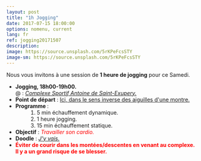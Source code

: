 ```yaml
---
layout: post
title: "1h Jogging"
date: 2017-07-15 18:00:00
options: nomenu, current
lang: fr
ref: jogging20171507
description: 
image: https://source.unsplash.com/5rKPeFcsSTY
image-sm: https://source.unsplash.com/5rKPeFcsSTY
---
```

Nous vous invitons à une session de **1 heure de jogging** pour ce Samedi.

<ul>
<li> <h4 style="display: inline;">Jogging, 18h00-19h00.</h4>
  <br>
  @ : <a href="https://goo.gl/maps/yhADMzqGQNm"><i>Complexe Sportif Antoine de Saint-Exupery.</i></a></li>
  
<li> <h4 style="display: inline;">Point de départ</h4> : <a href="https://goo.gl/maps/PHh8Sreb9U12">Ici, dans le sens inverse des aiguilles d'une montre.</a></li>

<li><h4 style="display: inline;">Programme </h4>:
<ol style="padding-left: 4em;">
<li>5 min échauffement dynamique.
</li>
<li>1 heure jogging.
</li>
<li>15 min échauffement statique.
</li>
</ol>
</li>
<li>
<h4 style="display: inline;">Objectif</h4> : <i><font color="red">Travailler son cardio.</font></i>
</li>
<li>
<h4 style="display: inline;">Doodle</h4> : <a href="https://doodle.com/poll/xb9nmnswyaza3my7"> <i>J'y vais.</i></a>
</li>
<li>
<b><font color="red">Éviter de courir dans les montées/descentes en venant au complexe. Il y a un grand risque de se blesser.</font></b>
</li>
</ul>
